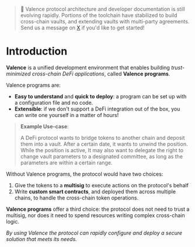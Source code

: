 > 🚧 Valence protocol architecture and developer documentation is still evolving rapidly. Portions of the toolchain have stabilized to build cross-chain vaults, and extending vaults with multi-party agreements. Send us a message on [X](https://x.com/valencezone) if you'd like to get started!

# Introduction

**Valence** is a unified development environment that enables building *trust-minimized cross-chain DeFi applications*, called **Valence programs**.

Valence programs are:

- **Easy to understand** and **quick to deploy**: a program can be set up with a configuration file and no code.
- **Extensible**: if we don't support a DeFi integration out of the box, you can write one yourself in a matter of hours!

> **Example Use-case**:
>
> A DeFi protocol wants to bridge tokens to another chain and deposit them into a vault. After a certain date, it wants to unwind the position. While the position is active, It may also want to delegate the right to change vault parameters to a designated committee, as long as the parameters are within a certain range.

Without Valence programs, the protocol would have two choices:  
1. Give the tokens to a **multisig** to execute actions on the protocol's behalf  
2. Write **custom smart contracts**, and deployed them across multiple chains, to handle the cross-chain token operations.

**Valence programs** offer a third choice: the protocol does not need to trust a multisig, nor does it need to spend resources writing complex cross-chain logic.

*By using Valence the protocol can rapidly configure and deploy a secure solution that meets its needs.*
